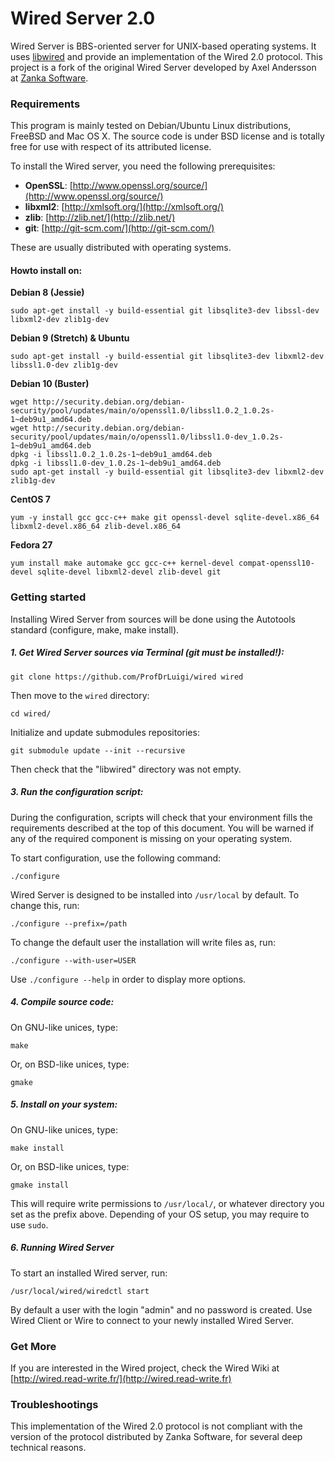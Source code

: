 # Wired Server 2.0

Wired Server is BBS-oriented server for UNIX-based operating systems. It uses [libwired](https://github.com/nark/libwired) and provide an implementation of the Wired 2.0 protocol. This project is a fork of the original Wired Server developed by Axel Andersson at [Zanka Software](http://zankasoftware.com/).

### Requirements

This program is mainly tested on Debian/Ubuntu Linux distributions, FreeBSD and Mac OS X. The source code is under BSD license and is totally free for use with respect of its attributed license.

To install the Wired server, you need the following prerequisites:

* **OpenSSL**: [http://www.openssl.org/source/](http://www.openssl.org/source/)
* **libxml2**: [http://xmlsoft.org/](http://xmlsoft.org/)
* **zlib**: [http://zlib.net/](http://zlib.net/)
* **git**: [http://git-scm.com/](http://git-scm.com/)

These are usually distributed with operating systems.

#### Howto install on:

**Debian 8 (Jessie)**

	sudo apt-get install -y build-essential git libsqlite3-dev libssl-dev libxml2-dev zlib1g-dev

**Debian 9 (Stretch) & Ubuntu**

	sudo apt-get install -y build-essential git libsqlite3-dev libxml2-dev libssl1.0-dev zlib1g-dev

**Debian 10 (Buster)**

	wget http://security.debian.org/debian-security/pool/updates/main/o/openssl1.0/libssl1.0.2_1.0.2s-1~deb9u1_amd64.deb
	wget http://security.debian.org/debian-security/pool/updates/main/o/openssl1.0/libssl1.0-dev_1.0.2s-1~deb9u1_amd64.deb
	dpkg -i libssl1.0.2_1.0.2s-1~deb9u1_amd64.deb
	dpkg -i libssl1.0-dev_1.0.2s-1~deb9u1_amd64.deb
	sudo apt-get install -y build-essential git libsqlite3-dev libxml2-dev zlib1g-dev

**CentOS 7**

	yum -y install gcc gcc-c++ make git openssl-devel sqlite-devel.x86_64 libxml2-devel.x86_64 zlib-devel.x86_64

**Fedora 27**

	yum install make automake gcc gcc-c++ kernel-devel compat-openssl10-devel sqlite-devel libxml2-devel zlib-devel git

### Getting started

Installing Wired Server from sources will be done using the Autotools standard (configure, make, make install).

##### 1. Get Wired Server sources via Terminal (git must be installed!):

	git clone https://github.com/ProfDrLuigi/wired wired

Then move to the `wired` directory:

	cd wired/

Initialize and update submodules repositories:

	git submodule update --init --recursive

Then check that the "libwired" directory was not empty.

##### 3. Run the configuration script:

During the configuration, scripts will check that your environment fills the requirements described at the top of this document. You will be warned if any of the required component is missing on your operating system.

To start configuration, use the following command:

	./configure

Wired Server is designed to be installed into `/usr/local` by default. To change this, run:

	./configure --prefix=/path	

To change the default user the installation will write files as, run:

	./configure --with-user=USER

Use `./configure --help` in order to display more options.

##### 4. Compile source code:

On GNU-like unices, type:

	make

Or, on BSD-like unices, type: 

	gmake

##### 5. Install on your system:

On GNU-like unices, type:

	make install

Or, on BSD-like unices, type: 

	gmake install


This will require write permissions to `/usr/local/`, or whatever directory you set as the prefix above. Depending of your OS setup, you may require to use `sudo`.

##### 6. Running Wired Server

To start an installed Wired server, run:

	/usr/local/wired/wiredctl start

By default a user with the login "admin" and no password is created. Use Wired Client or Wire to connect to your newly installed Wired Server. 

### Get More

If you are interested in the Wired project, check the Wired Wiki at [http://wired.read-write.fr/](http://wired.read-write.fr)

### Troubleshootings

This implementation of the Wired 2.0 protocol is not compliant with the version of the protocol distributed by Zanka Software, for several deep technical reasons.


